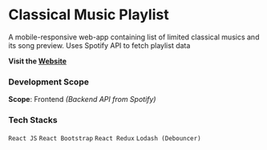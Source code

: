 # Classical Music Playlist

A mobile-responsive web-app containing list of limited classical musics and its song preview. Uses Spotify API to fetch playlist data

**Visit the [Website](https://classical-music-playlist.web.app/)**

### Development Scope
**Scope**: Frontend
_(Backend API from Spotify)_

### Tech Stacks
```React JS```
```React Bootstrap```
```React Redux```
```Lodash (Debouncer)```